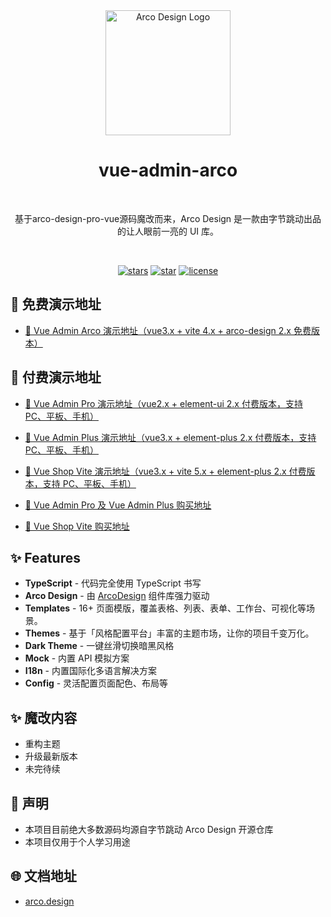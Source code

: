 <div align="center">
  <img alt="Arco Design Logo" width="200" src="https://avatars.githubusercontent.com/u/64576149?s=200&v=4"/>

<br />

  <h1>vue-admin-arco</h1>

<br />

基于arco-design-pro-vue源码魔改而来，Arco Design 是一款由字节跳动出品的让人眼前一亮的 UI 库。

<br />

[![stars](https://img.shields.io/github/stars/chuzhixin/vue-admin-arco?style=flat-square&logo=GitHub)](https://github.com/zxwk1998/vue-admin-arco)
[![star](https://gitee.com/chu1204505056/vue-admin-arco/badge/star.svg?theme=gray)](https://gitee.com/chu1204505056/vue-admin-arco)
[![license](https://img.shields.io/github/license/chuzhixin/vue-admin-arco?style=flat-square)](https://en.wikipedia.org/wiki/MIT_License)

</div>

## 🔗 免费演示地址

- [🚀 Vue Admin Arco 演示地址（vue3.x + vite 4.x + arco-design 2.x 免费版本）](https://vue-admin-beautiful.com/vue-admin-arco)

## 🔗 付费演示地址

- [🚀 Vue Admin Pro 演示地址（vue2.x + element-ui 2.x 付费版本，支持 PC、平板、手机）](https://vue-admin-beautiful.com/admin-pro/)

- [🚀 Vue Admin Plus 演示地址（vue3.x + element-plus 2.x 付费版本，支持 PC、平板、手机）](https://vue-admin-beautiful.com/admin-plus/)

- [🚀 Vue Shop Vite 演示地址（vue3.x + vite 5.x + element-plus 2.x 付费版本，支持 PC、平板、手机）](https://vue-admin-beautiful.com/shop-vite/)

- [📌 Vue Admin Pro 及 Vue Admin Plus 购买地址](https://vue-admin-beautiful.com/authorization/)

- [📌 Vue Shop Vite 购买地址](https://vue-admin-beautiful.com/authorization/shop-vite.html)

## ✨ Features

- **TypeScript** - 代码完全使用 TypeScript 书写
- **Arco Design** - 由 [ArcoDesign](https://github.com/arco-design/arco-design) 组件库强力驱动
- **Templates** - 16+ 页面模版，覆盖表格、列表、表单、工作台、可视化等场景。
- **Themes** - 基于「风格配置平台」丰富的主题市场，让你的项目千变万化。
- **Dark Theme** - 一键丝滑切换暗黑风格
- **Mock** - 内置 API 模拟方案
- **I18n** - 内置国际化多语言解决方案
- **Config** - 灵活配置页面配色、布局等

## ✨ 魔改内容

- 重构主题
- 升级最新版本
- 未完待续

## 📝 声明

- 本项目目前绝大多数源码均源自字节跳动 Arco Design 开源仓库
- 本项目仅用于个人学习用途

## 🌐 文档地址

- [arco.design](https://arco.design/vue/docs/start)
